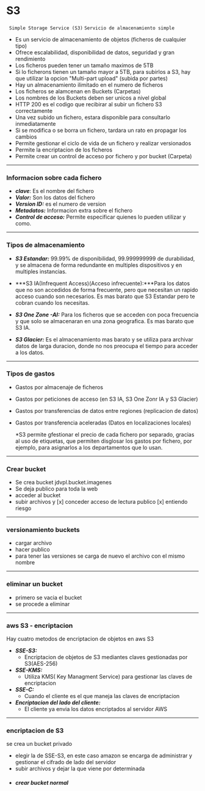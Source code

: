 # S3

` Simple Storage Service (S3)`
`Servicio de almacenamiento simple`

* Es un servicio de almacenamiento de objetos (ficheros de cualquier tipo)
* Ofrece escalabilidad, disponibilidad de datos, seguridad y gran rendimiento
* Los ficheros pueden tener un tamaño maximos de 5TB
* Si lo ficherons tienen un tamaño mayor a 5TB, para subirlos a S3, hay que utilizar la opcion "Multi-part upload" (subida por partes)
* Hay un almacenamiento ilimitado en el numero de ficheros
* Los ficheros se alamcenan en Buckets (Carpetas)
* Los nombres de los Buckets deben ser unicos a nivel global
* HTTP 200 es el codigo que recibirar al subir un fichero S3 correctamente
* Una vez subido un fichero, estara disponible para consultarlo inmediatamente
* Si se modifica o se borra un fichero, tardara un rato en propagar los cambios
* Permite gestionar el ciclo de vida de un fichero y realizar versionados
* Permite la encriptacion de los ficheros
* Permite crear un control de acceso por fichero y por bucket (Carpeta)

---

### Informacion sobre cada fichero

* ***clave***: Es el nombre del fichero
* ***Valor:*** Son los datos del fichero
* ***Version ID:*** es el numero de version
* ***Metadatos:*** Informacion extra sobre el fichero
* ***Control de acceso:*** Permite especificar quienes lo pueden utilizar y como.

---

### Tipos de almacenamiento 

* ***S3 Estandar:*** 99.99% de disponibilidad, 99.999999999 de durabilidad, y se almacena de forma redundante en multiples dispositivos y en multiples instancias.

* ***S3 IA(Infrequent Access)(Acceso infrecuente):***Para los datos que no son accedidos de forma frecuente, pero que necesitan un rapido acceso cuando son necesarios. Es mas barato que S3 Estandar pero te cobran cuando los necesitas.

* ***S3 One Zone -AI:*** Para los ficheros que se acceden con poca frecuencia y que solo se almacenaran en una zona geografica. Es mas barato que S3 IA.

* ***S3 Glacier:*** Es el almacenamiento mas barato y se utiliza para archivar datos de larga duracion, donde no nos preocupa el tiempo para acceder a los datos.

---

### Tipos de gastos

* Gastos por almacenaje de ficheros
* Gastos por peticiones de acceso (en S3 IA, S3 One Zonr IA y S3 Glacier)
* Gastos por transferencias de datos entre regiones (replicacion de datos)
* Gastos por transferencia aceleradas (Datos en localizaciones locales)

  *S3 permite gfestionar el precio de cada fichero por separado, gracias al uso de etiquetas, que permiten disglosar los gastos por fichero, por ejemplo, para asignarlos a los  departamentos que lo usan. 


---

### Crear bucket

* Se crea bucket jdvpl.bucket.imagenes
* Se deja publico para toda la web
* acceder al bucket
* subir archivos y [x] conceder  acceso de lectura publico [x] entiendo riesgo

---

### versionamiento buckets

* cargar archivo 
* hacer publico
* para tener las versiones se carga de nuevo el archivo con el mismo nombre

---
### eliminar un bucket

* primero se vacia el bucket
* se procede a eliminar

---
### aws S3 - encriptacion

Hay cuatro metodos de encriptacion de objetos en aws S3

* ***SSE-S3:***
  * Encriptacion de objetos de S3 mediantes claves gestionadas por S3(AES-256)
* ***SSE-KMS:***
  * Utiliza KMS( Key Managment Service) para gestionar las claves de encriptacion
* ***SSE-C:***
  * Cuando el cliente es el que maneja las claves de  encriptacion
* ***Encriptacion del lado del cliente:***
  * El cliente ya envia los datos encriptados al servidor AWS

---
### encriptacion de S3

se crea un bucket privado

* elegir la de SSE-S3, en este caso amazon se encarga de administrar y gestionar el cifrado de lado del servidor
* subir archivos y dejar la que viene por determinada
* ##### crear bucket normal